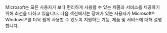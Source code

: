 Microsoft는 모든 사용자가 보다 편리하게 사용할 수 있는 제품과 서비스를 제공하기 위해 최선을 다하고 있습니다. 다음 섹션에서는 장애가 있는 사용자가 Microsoft® Windows®를 더욱 쉽게 사용할 수 있도록 지원하는 기능, 제품 및 서비스에 대해 설명합니다.

<!--HONumber=May16_HO1-->


